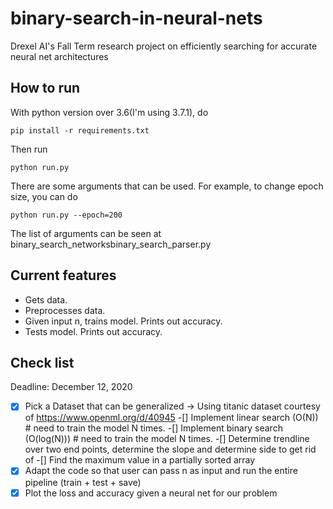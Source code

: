 # binary-search-in-neural-nets

Drexel AI's Fall Term research project on efficiently searching for accurate neural net architectures
## How to run

With python version over 3.6(I'm using 3.7.1), do
```
pip install -r requirements.txt
```
Then run
```
python run.py
```
There are some arguments that can be used. For example, to change epoch size, you can do
```
python run.py --epoch=200
```
The list of arguments can be seen at binary_search_networksbinary_search_parser.py

## Current features

- Gets data.
- Preprocesses data.
- Given input n, trains model. Prints out accuracy.
- Tests model. Prints out accuracy.

## Check list

Deadline: December 12, 2020


-[x] Pick a Dataset that can be generalized -> Using titanic dataset courtesy of https://www.openml.org/d/40945
-[] Implement linear search (O(N)) # need to train the model N times. 
-[] Implement binary search (O(log(N))) # need to train the model N times. 
-[] Determine trendline over two end points, determine the slope and determine side to get rid of
-[] Find the maximum value in a partially sorted array
-[x] Adapt the code so that user can pass n as input and run the entire pipeline (train + test + save)
-[x] Plot the loss and accuracy given a neural net for our problem 